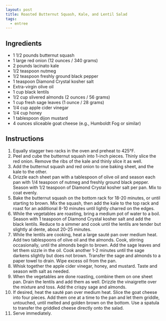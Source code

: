 ```yaml
---
layout: post
title: Roasted Butternut Squash, Kale, and Lentil Salad
tags:
  - entree
---
```


## Ingredients

- 1 1/2 pounds butternut squash
- 1 large red onion (12 ounces / 340 grams)
- 2 pounds lacinato kale
- 1/2 teaspoon nutmeg
- 1/2 teaspoon freshly ground black pepper
- 1 teaspoon Diamond Crystal kosher salt
- Extra-virgin olive oil
- 1 cup black lentils
- 1/2 cup slivered almonds (2 ounces / 56 grams)
- 1 cup fresh sage leaves (1 ounce / 28 grams)
- 1/4 cup apple cider vinegar
- 1/4 cup honey
- 1 tablespoon dijon mustard
- 4 ounces sliceable goat cheese (e.g., Humboldt Fog or similar)

## Instructions

1. Equally stagger two racks in the oven and preheat to 425°F.
2. Peel and cube the butternut squash into 1-inch pieces. Thinly slice the red onion. Remove the ribs of the kale and thinly slice it as well.
3. Add the butternut squash and red onion to one baking sheet, and the kale to the other.
4. Drizzle each sheet pan with a tablespoon of olive oil and season each pan with 1/4 teaspoon of nutmeg and freshly ground black pepper. Season with 1/2 teaspoon of Diamond Crystal kosher salt per pan. Mix to coat evenly.
5. Bake the butternut squash on the bottom rack for 18-20 minutes, or until starting to brown. Mix the squash, then add the kale to the top rack and roast for an additional 8-10 minutes until lightly charred on the edges.
6. While the vegetables are roasting, bring a medium pot of water to a boil. Season with 1 teaspoon of Diamond Crystal kosher salt and add the black lentils. Reduce to a simmer and cook until the lentils are tender but slightly al dente, about 20-25 minutes.
7. While the lentils are cooking, heat a large sauté pan over medium heat. Add two tablespoons of olive oil and the almonds. Cook, stirring occasionally, until the almonds begin to brown. Add the sage leaves and let them sizzle in the oil. Cook another 1-2 minutes until the sage darkens slightly but does not brown. Transfer the sage and almonds to a paper towel to drain. Wipe excess oil from the pan.
8. Whisk together the apple cider vinegar, honey, and mustard. Taste and season with salt as needed.
9. When the vegetables are done roasting, combine them on one sheet pan. Drain the lentils and add them as well. Drizzle the vinaigrette over the mixture and toss. Add the crispy sage and almonds.
10. If desired, heat the sauté pan over medium heat. Slice the goat cheese into four pieces. Add them one at a time to the pan and let them griddle, untouched, until melted and golden brown on the bottom. Use a spatula to transfer the griddled cheese directly onto the salad.
11. Serve immediately.
